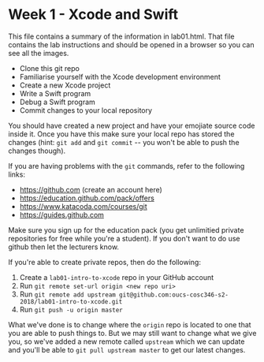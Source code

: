# Week 1 - Xcode and Swift

This file contains a summary of the information in lab01.html. That file contains the lab 
instructions and should be opened in a browser so you can see all the images.

* Clone this git repo
* Familiarise yourself with the Xcode development environment
* Create a new Xcode project
* Write a Swift program
* Debug a Swift program
* Commit changes to your local repository

You should have created a new project and have your emojiate source code inside
it. Once you have this make sure your local repo has stored the changes (hint:
`git add` and `git commit` -- you won't be able to push the changes though).

If you are having problems with the `git` commands, refer to the following links:

* https://github.com (create an account here)
* https://education.github.com/pack/offers
* https://www.katacoda.com/courses/git
* https://guides.github.com

Make sure you sign up for the education pack (you get unlimitied private 
repositories for free while you're a student). If you don't want to do use 
github then let the lecturers know.

If you're able to create private repos, then do the following:

1. Create a `lab01-intro-to-xcode` repo in your GitHub account
2. Run `git remote set-url origin <new repo uri>`
3. Run `git remote add upstream git@github.com:oucs-cosc346-s2-2018/lab01-intro-to-xcode.git`
4. Run `git push -u origin master`

What we've done is to change where the `origin` repo is located to one that you are able to 
push things to. But we may still want to change what we give you, so we've added a new remote 
called `upstream` which we can update and you'll be able to `git pull upstream master` to get 
our latest changes.
